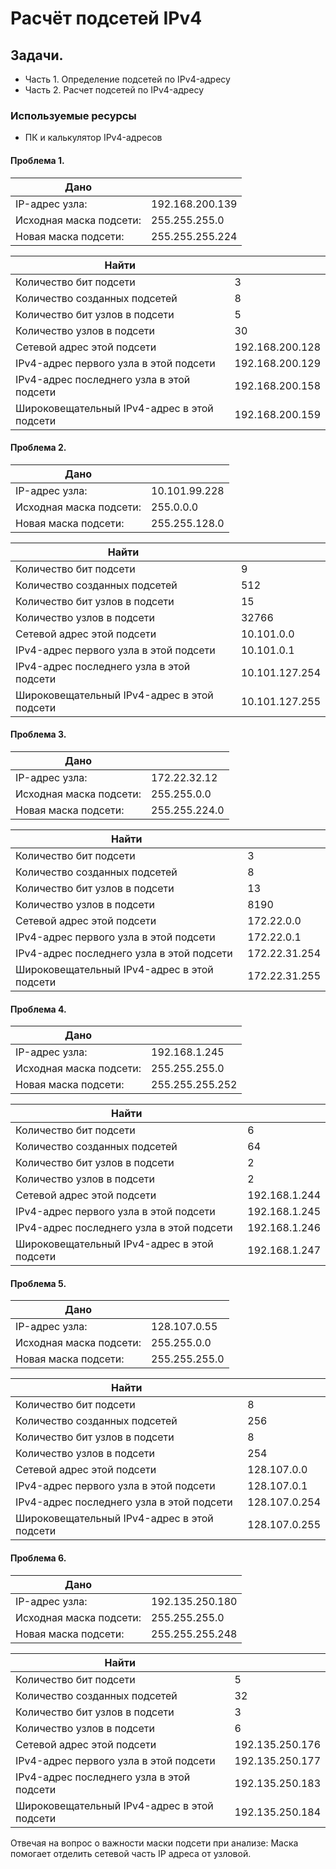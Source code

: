 # Расчёт подсетей IPv4
## Задачи.
- Часть 1. Определение подсетей по IPv4-адресу
- Часть 2. Расчет подсетей по IPv4-адресу
### Используемые ресурсы
 - ПК и калькулятор IPv4-адресов
 
 #### Проблема 1. 
 
|  Дано |   |
|---|---|
|  IP-адрес узла: |  192.168.200.139 |
|  Исходная маска подсети: |  255.255.255.0 |
|  Новая маска подсети: | 255.255.255.224  |

|  Найти |   |
|---|---|
|  Количество бит подсети | 3  |
| Количество созданных подсетей  | 8  |
|  Количество бит узлов в подсети	 | 5  |
|  Количество узлов в подсети	 | 30  |
|  Сетевой адрес этой подсети	 | 192.168.200.128  |
|  IPv4-адрес первого узла в этой подсети	 |  192.168.200.129 |
|  IPv4-адрес последнего узла в этой подсети	 |  192.168.200.158 |
|  Широковещательный IPv4-адрес в этой подсети	 |  192.168.200.159 |

#### Проблема 2. 
 
|  Дано |   |
|---|---|
|  IP-адрес узла: |  10.101.99.228 |
|  Исходная маска подсети: |  255.0.0.0 |
|  Новая маска подсети: | 255.255.128.0  |

|  Найти |   |
|---|---|
|  Количество бит подсети | 9  |
| Количество созданных подсетей  | 512  |
|  Количество бит узлов в подсети	 | 15  |
|  Количество узлов в подсети	 | 32766  |
|  Сетевой адрес этой подсети	 |  10.101.0.0 |
|  IPv4-адрес первого узла в этой подсети	 | 10.101.0.1  |
|  IPv4-адрес последнего узла в этой подсети	 | 10.101.127.254  |
|  Широковещательный IPv4-адрес в этой подсети	 | 10.101.127.255  |


#### Проблема 3. 
 
|  Дано |   |
|---|---|
|  IP-адрес узла: |  172.22.32.12 |
|  Исходная маска подсети: |  255.255.0.0 |
|  Новая маска подсети: | 255.255.224.0  |

|  Найти |   |
|---|---|
|  Количество бит подсети |  3 |
| Количество созданных подсетей  |  8 |
|  Количество бит узлов в подсети	 |  13 |
|  Количество узлов в подсети	 | 8190  |
|  Сетевой адрес этой подсети	 | 172.22.0.0  |
|  IPv4-адрес первого узла в этой подсети	 | 172.22.0.1  |
|  IPv4-адрес последнего узла в этой подсети	 |  172.22.31.254 |
|  Широковещательный IPv4-адрес в этой подсети	 |  172.22.31.255 |


#### Проблема 4. 
 
|  Дано |   |
|---|---|
|  IP-адрес узла: |  192.168.1.245 |
|  Исходная маска подсети: |  255.255.255.0 |
|  Новая маска подсети: | 255.255.255.252  |

|  Найти |   |
|---|---|
|  Количество бит подсети | 6  |
| Количество созданных подсетей  |  64 |
|  Количество бит узлов в подсети	 | 2  |
|  Количество узлов в подсети	 |  2 |
|  Сетевой адрес этой подсети	 |  192.168.1.244 |
|  IPv4-адрес первого узла в этой подсети	 | 192.168.1.245  |
|  IPv4-адрес последнего узла в этой подсети	 | 192.168.1.246  |
|  Широковещательный IPv4-адрес в этой подсети	 | 192.168.1.247  |


#### Проблема 5. 
 
|  Дано |   |
|---|---|
|  IP-адрес узла: |  128.107.0.55 |
|  Исходная маска подсети: |  255.255.0.0 |
|  Новая маска подсети: | 255.255.255.0  |

|  Найти |   |
|---|---|
|  Количество бит подсети |  8 |
| Количество созданных подсетей  | 256  |
|  Количество бит узлов в подсети	 | 8  |
|  Количество узлов в подсети	 | 254  |
|  Сетевой адрес этой подсети	 |  128.107.0.0 |
|  IPv4-адрес первого узла в этой подсети	 | 128.107.0.1  |
|  IPv4-адрес последнего узла в этой подсети	 | 128.107.0.254  |
|  Широковещательный IPv4-адрес в этой подсети	 | 128.107.0.255  |

#### Проблема 6. 
 
|  Дано |   |
|---|---|
|  IP-адрес узла: |  192.135.250.180 |
|  Исходная маска подсети: |  255.255.255.0 |
|  Новая маска подсети: | 255.255.255.248  |

|  Найти |   |
|---|---|
|  Количество бит подсети | 5  |
| Количество созданных подсетей  | 32  |
|  Количество бит узлов в подсети	 | 3  |
|  Количество узлов в подсети	 | 6  |
|  Сетевой адрес этой подсети	 | 192.135.250.176  |
|  IPv4-адрес первого узла в этой подсети	 | 192.135.250.177  |
|  IPv4-адрес последнего узла в этой подсети	 |  192.135.250.183 |
|  Широковещательный IPv4-адрес в этой подсети	 | 192.135.250.184  |

Отвечая на вопрос о важности маски подсети при анализе:
Маска помогает отделить сетевой часть IP адреса от узловой. 
